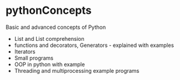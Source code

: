 # pythonConcepts
Basic and advanced concepts of Python

- List and List comprehension 
- functions and decorators, Generators - explained with examples
- Iterators
- Small programs 
- OOP in python with example  
- Threading and multiprocessing example programs

